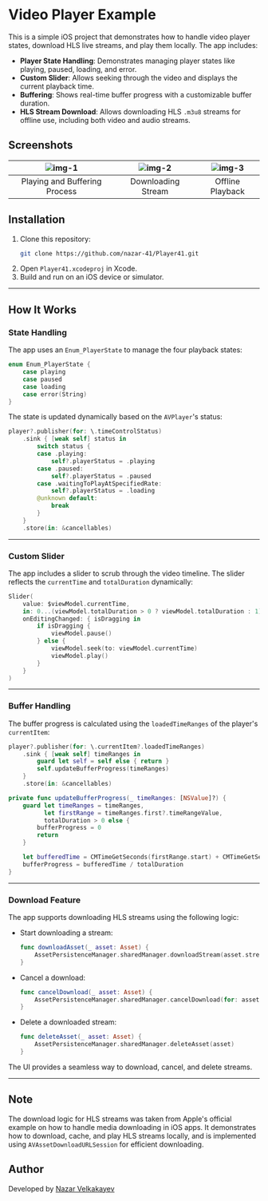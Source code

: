 # Video Player Example

This is a simple iOS project that demonstrates how to handle video player states, download HLS live streams, and play them locally. The app includes:

- **Player State Handling**: Demonstrates managing player states like playing, paused, loading, and error.
- **Custom Slider**: Allows seeking through the video and displays the current playback time.
- **Buffering**: Shows real-time buffer progress with a customizable buffer duration.
- **HLS Stream Download**: Allows downloading HLS `.m3u8` streams for offline use, including both video and audio streams.

## Screenshots

| ![img-1](https://github.com/user-attachments/assets/ec694f6b-558e-4702-9bf7-e584be3fdbf8) | ![img-2](https://github.com/user-attachments/assets/65a89bf9-716d-451d-8219-4411c9dd4b9d) | ![img-3](https://github.com/user-attachments/assets/ac2761f2-0c02-46ed-bd34-7b8f44f7fdeb) |
|:------------------------------------------------------------------------------------------:|:------------------------------------------------------------------------------------------:|:------------------------------------------------------------------------------------------:|
| Playing and Buffering Process                                                              | Downloading Stream                                                                         | Offline Playback                                                                                |


## Installation

1. Clone this repository:
   ```bash
   git clone https://github.com/nazar-41/Player41.git
   ```
2. Open `Player41.xcodeproj` in Xcode.
3. Build and run on an iOS device or simulator.

---

## How It Works

### State Handling
The app uses an `Enum_PlayerState` to manage the four playback states:

```swift
enum Enum_PlayerState {
    case playing
    case paused
    case loading
    case error(String)
}
```

The state is updated dynamically based on the `AVPlayer`'s status:

```swift
player?.publisher(for: \.timeControlStatus)
    .sink { [weak self] status in
        switch status {
        case .playing:
            self?.playerStatus = .playing
        case .paused:
            self?.playerStatus = .paused
        case .waitingToPlayAtSpecifiedRate:
            self?.playerStatus = .loading
        @unknown default:
            break
        }
    }
    .store(in: &cancellables)
```

---

### Custom Slider
The app includes a slider to scrub through the video timeline. The slider reflects the `currentTime` and `totalDuration` dynamically:

```swift
Slider(
    value: $viewModel.currentTime,
    in: 0...(viewModel.totalDuration > 0 ? viewModel.totalDuration : 1),
    onEditingChanged: { isDragging in
        if isDragging {
            viewModel.pause()
        } else {
            viewModel.seek(to: viewModel.currentTime)
            viewModel.play()
        }
    }
)
```

---

### Buffer Handling
The buffer progress is calculated using the `loadedTimeRanges` of the player's `currentItem`:

```swift
player?.publisher(for: \.currentItem?.loadedTimeRanges)
    .sink { [weak self] timeRanges in
        guard let self = self else { return }
        self.updateBufferProgress(timeRanges)
    }
    .store(in: &cancellables)

private func updateBufferProgress(_ timeRanges: [NSValue]?) {
    guard let timeRanges = timeRanges,
          let firstRange = timeRanges.first?.timeRangeValue,
          totalDuration > 0 else {
        bufferProgress = 0
        return
    }

    let bufferedTime = CMTimeGetSeconds(firstRange.start) + CMTimeGetSeconds(firstRange.duration)
    bufferProgress = bufferedTime / totalDuration
}
```

---

### Download Feature
The app supports downloading HLS streams using the following logic:

- Start downloading a stream:
  ```swift
  func downloadAsset(_ asset: Asset) {
      AssetPersistenceManager.sharedManager.downloadStream(asset.stream)
  }
  ```

- Cancel a download:
  ```swift
  func cancelDownload(_ asset: Asset) {
      AssetPersistenceManager.sharedManager.cancelDownload(for: asset.stream)
  }
  ```

- Delete a downloaded stream:
  ```swift
  func deleteAsset(_ asset: Asset) {
      AssetPersistenceManager.sharedManager.deleteAsset(asset)
  }
  ```

The UI provides a seamless way to download, cancel, and delete streams.

---

## Note

The download logic for HLS streams was taken from Apple's official example on how to handle media downloading in iOS apps. It demonstrates how to download, cache, and play HLS streams locally, and is implemented using `AVAssetDownloadURLSession` for efficient downloading.


## Author
Developed by [Nazar Velkakayev](https://github.com/nazar-41)
